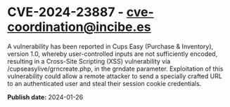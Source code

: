 # CVE-2024-23887 - cve-coordination@incibe.es

A vulnerability has been reported in Cups Easy (Purchase & Inventory), version 1.0, whereby user-controlled inputs are not sufficiently encoded, resulting in a Cross-Site Scripting (XSS) vulnerability via /cupseasylive/grncreate.php, in the grndate parameter. Exploitation of this vulnerability could allow a remote attacker to send a specially crafted URL to an authenticated user and steal their session cookie credentials.

**Publish date:** 2024-01-26
